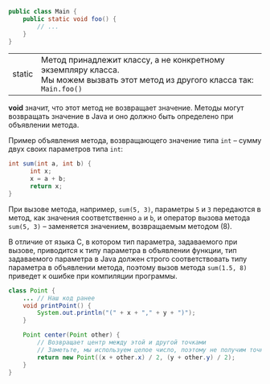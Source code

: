 ```java
public class Main {
    public static void foo() {
        // ...
    }
}
```

|        |                                                                                                                                  |
|--------|----------------------------------------------------------------------------------------------------------------------------------|
| static | Метод принадлежит классу, а не конкретному экземпляру класса.<br>Мы можем вызвать этот метод из другого класса так: `Main.foo()` |

**void** значит, что этот метод не возвращает значение.
Методы могут возвращать значение в Java и оно должно быть определено при объявлении метода.

Пример объявления метода, возвращающего значение типа `int` – сумму двух своих параметров типа `int`:

```java
int sum(int a, int b) {
      int x;
      x = a + b;
      return x;
}
```

При вызове метода, например, `sum(5, 3)`, параметры `5` и `3` передаются в метод, как значения соответственно `a` и `b`,
и оператор вызова метода `sum(5, 3)` – заменяется значением, возвращаемым методом (8).

В отличие от языка C, в котором тип параметра, задаваемого при вызове, приводится к типу параметра в объявлении функции,
тип задаваемого параметра в Java должен строго соответствовать типу параметра в объявлении метода,
поэтому вызов метода `sum(1.5, 8)` приведет к ошибке при компиляции программы.


```java
class Point {
    ... // Наш код ранее
    void printPoint() {
        System.out.println("(" + x + "," + y + ")");
    }

    Point center(Point other) {
        // Возвращает центр между этой и другой точками
        // Заметьте, мы используем целое число, поэтому не получим точное значение
        return new Point((x + other.x) / 2, (y + other.y) / 2);
    }
}
```
